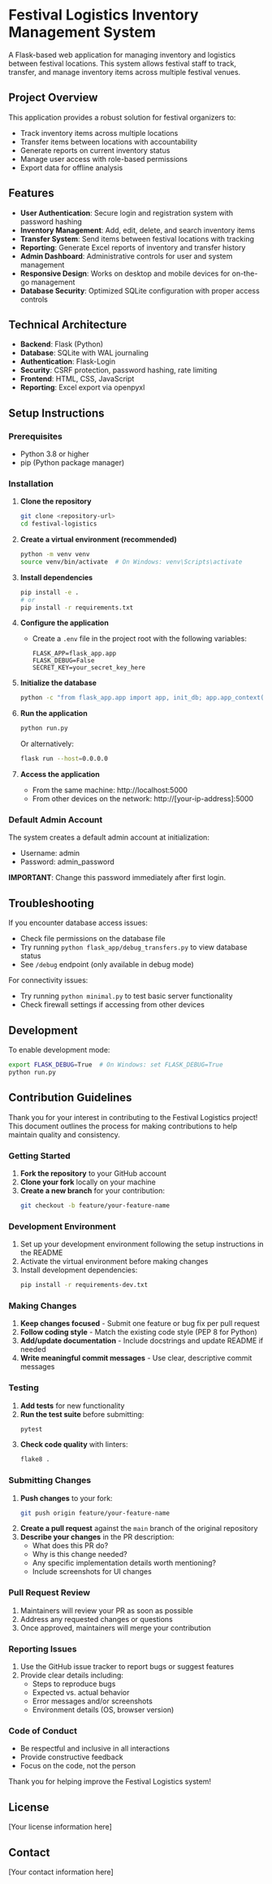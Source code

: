 # Festival Logistics Inventory Management System

A Flask-based web application for managing inventory and logistics between festival locations. This system allows festival staff to track, transfer, and manage inventory items across multiple festival venues.

## Project Overview

This application provides a robust solution for festival organizers to:
- Track inventory items across multiple locations
- Transfer items between locations with accountability
- Generate reports on current inventory status
- Manage user access with role-based permissions
- Export data for offline analysis

## Features

- **User Authentication**: Secure login and registration system with password hashing
- **Inventory Management**: Add, edit, delete, and search inventory items
- **Transfer System**: Send items between festival locations with tracking
- **Reporting**: Generate Excel reports of inventory and transfer history
- **Admin Dashboard**: Administrative controls for user and system management
- **Responsive Design**: Works on desktop and mobile devices for on-the-go management
- **Database Security**: Optimized SQLite configuration with proper access controls

## Technical Architecture

- **Backend**: Flask (Python)
- **Database**: SQLite with WAL journaling
- **Authentication**: Flask-Login
- **Security**: CSRF protection, password hashing, rate limiting
- **Frontend**: HTML, CSS, JavaScript
- **Reporting**: Excel export via openpyxl

## Setup Instructions

### Prerequisites
- Python 3.8 or higher
- pip (Python package manager)

### Installation

1. **Clone the repository**
   ```bash
   git clone <repository-url>
   cd festival-logistics
   ```

2. **Create a virtual environment (recommended)**
   ```bash
   python -m venv venv
   source venv/bin/activate  # On Windows: venv\Scripts\activate
   ```

3. **Install dependencies**
   ```bash
   pip install -e .
   # or
   pip install -r requirements.txt
   ```

4. **Configure the application**
   - Create a `.env` file in the project root with the following variables:
     ```
     FLASK_APP=flask_app.app
     FLASK_DEBUG=False
     SECRET_KEY=your_secret_key_here
     ```

5. **Initialize the database**
   ```bash
   python -c "from flask_app.app import app, init_db; app.app_context().push(); init_db()"
   ```

6. **Run the application**
   ```bash
   python run.py
   ```
   Or alternatively:
   ```bash
   flask run --host=0.0.0.0
   ```

7. **Access the application**
   - From the same machine: http://localhost:5000
   - From other devices on the network: http://[your-ip-address]:5000

### Default Admin Account

The system creates a default admin account at initialization:
- Username: admin
- Password: admin_password

**IMPORTANT**: Change this password immediately after first login.

## Troubleshooting

If you encounter database access issues:
- Check file permissions on the database file
- Try running `python flask_app/debug_transfers.py` to view database status
- See `/debug` endpoint (only available in debug mode)

For connectivity issues:
- Try running `python minimal.py` to test basic server functionality
- Check firewall settings if accessing from other devices

## Development

To enable development mode:
```bash
export FLASK_DEBUG=True  # On Windows: set FLASK_DEBUG=True
python run.py
```

## Contribution Guidelines

Thank you for your interest in contributing to the Festival Logistics project! This document outlines the process for making contributions to help maintain quality and consistency.

### Getting Started

1. **Fork the repository** to your GitHub account
2. **Clone your fork** locally on your machine
3. **Create a new branch** for your contribution:
   ```bash
   git checkout -b feature/your-feature-name
   ```

### Development Environment

1. Set up your development environment following the setup instructions in the README
2. Activate the virtual environment before making changes
3. Install development dependencies:
   ```bash
   pip install -r requirements-dev.txt
   ```

### Making Changes

1. **Keep changes focused** - Submit one feature or bug fix per pull request
2. **Follow coding style** - Match the existing code style (PEP 8 for Python)
3. **Add/update documentation** - Include docstrings and update README if needed
4. **Write meaningful commit messages** - Use clear, descriptive commit messages

### Testing

1. **Add tests** for new functionality
2. **Run the test suite** before submitting:
   ```bash
   pytest
   ```
3. **Check code quality** with linters:
   ```bash
   flake8 .
   ```

### Submitting Changes

1. **Push changes** to your fork:
   ```bash
   git push origin feature/your-feature-name
   ```
2. **Create a pull request** against the `main` branch of the original repository
3. **Describe your changes** in the PR description:
   - What does this PR do?
   - Why is this change needed?
   - Any specific implementation details worth mentioning?
   - Include screenshots for UI changes

### Pull Request Review

1. Maintainers will review your PR as soon as possible
2. Address any requested changes or questions
3. Once approved, maintainers will merge your contribution

### Reporting Issues

1. Use the GitHub issue tracker to report bugs or suggest features
2. Provide clear details including:
   - Steps to reproduce bugs
   - Expected vs. actual behavior
   - Error messages and/or screenshots
   - Environment details (OS, browser version)

### Code of Conduct

- Be respectful and inclusive in all interactions
- Provide constructive feedback
- Focus on the code, not the person

Thank you for helping improve the Festival Logistics system!

## License

[Your license information here]

## Contact

[Your contact information here]